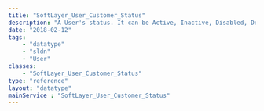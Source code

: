```yaml
---
title: "SoftLayer_User_Customer_Status"
description: "A User's status. It can be Active, Inactive, Disabled, Delete User, or VPN Only."
date: "2018-02-12"
tags:
    - "datatype"
    - "sldn"
    - "User"
classes:
    - "SoftLayer_User_Customer_Status"
type: "reference"
layout: "datatype"
mainService : "SoftLayer_User_Customer_Status"
---
```

